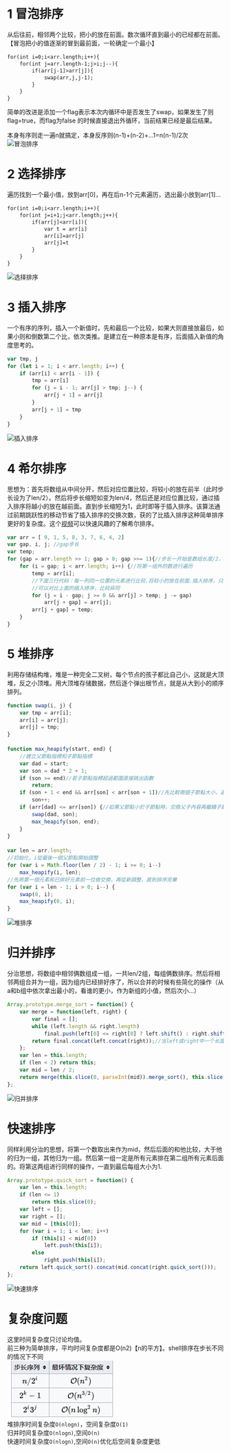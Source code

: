 # 1 冒泡排序
从后往前，相邻两个比较，把小的放在前面。数次循环直到最小的已经都在前面。【冒泡把小的值逐渐的冒到最前面，一轮确定一个最小】
```
for(int i=0;i<arr.length;i++){
    for(int j=arr.length-1;j>i;j--){
        if(arr[j-1]>arr[j]){
            swap(arr,j,j-1);
        }
    }
}
```
简单的改进是添加一个flag表示本次内循环中是否发生了swap，如果发生了则flag=true，而flag为false 的时候直接退出外循环，当前结果已经是最后结果。

本身有序则走一遍n就搞定，本身反序则(n-1)+(n-2)+...1=n(n-1)/2次  
![冒泡排序](https://upload.wikimedia.org/wikipedia/commons/3/37/Bubble_sort_animation.gif)
# 2 选择排序
遍历找到一个最小值，放到arr[0]，再在后n-1个元素遍历，选出最小放到arr[1]...
```
for(int i=0;i<arr.length;i++){
    for(int j=i+1;j<arr.length;j++){
        if(arr[j]<arr[i]){
            var t = arr[i]
            arr[i]=arr[j]
            arr[j]=t
        }
    }
}
```
![选择排序](https://upload.wikimedia.org/wikipedia/commons/b/b0/Selection_sort_animation.gif)
# 3 插入排序
一个有序的序列，插入一个新值时，先和最后一个比较，如果大则直接放最后，如果小则和倒数第二个比，依次类推。是建立在一种原本是有序，后面插入新值的角度思考的。
```javascript
var tmp, j
for (let i = 1; i < arr.length; i++) {
    if (arr[i] < arr[i - 1]) {
        tmp = arr[i]
        for (j = i - 1; arr[j] > tmp; j--) {
            arr[j + 1] = arr[j]
        }
        arr[j + 1] = tmp
    }
}
```
![插入排序](https://upload.wikimedia.org/wikipedia/commons/thumb/0/0f/Insertion-sort-example-300px.gif/220px-Insertion-sort-example-300px.gif)
# 4 希尔排序
思想为：首先将数组从中间分开，然后对应位置比较，将较小的放在前半（此时步长设为了len/2）。然后将步长缩短如变为len/4，然后还是对应位置比较，通过插入排序将越小的放在越前面。直到步长缩短为1，此时即等于插入排序。该算法通过前期跳跃性的移动节省了插入排序的交换次数，获的了比插入排序这种简单排序更好的复杂度。这个[视频](https://www.youtube.com/watch?v=CmPA7zE8mx0)可以快速风趣的了解希尔排序。
```javascript
var arr = [ 9, 1, 5, 8, 3, 7, 6, 4, 2]
var gap, i, j; //gap步长
var temp;
for (gap = arr.length >> 1; gap > 0; gap >>= 1){//步长一开始是数组长度/2，每次缩小一半
    for (i = gap; i < arr.length; i++) {//将第一组外的数进行遍历
        temp = arr[i];
        //下面三行代码：每一列同一位置的元素进行比较.将较小的放在前面.插入排序，只不过步长是gap
        //可以对比上面的插入排序，比较异同
        for (j = i - gap; j >= 0 && arr[j] > temp; j -= gap)
            arr[j + gap] = arr[j];
        arr[j + gap] = temp;
    }
}
```
# 5 堆排序
利用存储结构堆，堆是一种完全二叉树，每个节点的孩子都比自己小，这就是大顶堆，反之小顶堆。用大顶堆存储数据，然后逐个弹出根节点，就是从大到小的顺序排列。
```javascript
function swap(i, j) {
	var tmp = arr[i];
	arr[i] = arr[j];
	arr[j] = tmp;
}

function max_heapify(start, end) {
	//建立父節點指標和子節點指標
	var dad = start;
	var son = dad * 2 + 1;
	if (son >= end)//若子節點指標超過範圍直接跳出函數
		return;
	if (son + 1 < end && arr[son] < arr[son + 1])//先比較兩個子節點大小，選擇最大的
		son++;
	if (arr[dad] <= arr[son]) {//如果父節點小於子節點時，交換父子內容再繼續子節點和孫節點比較
		swap(dad, son);
		max_heapify(son, end);
	}
}

var len = arr.length;
//初始化，i從最後一個父節點開始調整
for (var i = Math.floor(len / 2) - 1; i >= 0; i--)
	max_heapify(i, len);
//先將第一個元素和已排好元素前一位做交換，再從新調整，直到排序完畢
for (var i = len - 1; i > 0; i--) {
	swap(0, i);
	max_heapify(0, i);
}
```
![堆排序](https://upload.wikimedia.org/wikipedia/commons/1/1b/Sorting_heapsort_anim.gif)
# 归并排序
分治思想，将数组中相邻俩数组成一组，一共len/2组，每组俩数排序。然后将相邻两组合并为一组，因为组内已经排好序了，所以合并的时候有些简化的操作（从a和b组中依次拿出最小的，看谁的更小，作为新组的小值，然后次小...）
```javascript
Array.prototype.merge_sort = function() {
	var merge = function(left, right) {
		var final = [];
		while (left.length && right.length)
			final.push(left[0] <= right[0] ? left.shift() : right.shift());
		return final.concat(left.concat(right));//当left或right中一个长度为0的时候，直接连接起来
	};
	var len = this.length;
	if (len < 2) return this;
	var mid = len / 2;
	return merge(this.slice(0, parseInt(mid)).merge_sort(), this.slice(parseInt(mid)).merge_sort());
};
```
![归并排序](https://upload.wikimedia.org/wikipedia/commons/c/cc/Merge-sort-example-300px.gif)
# 快速排序
同样利用分治的思想，将第一个数取出来作为mid，然后后面的和他比较，大于他的归为一组，其他归为一组。然后第一组一定是所有元素排在第二组所有元素后面的。将第这两组进行同样的操作，一直到最后每组大小为1.
```javascript
Array.prototype.quick_sort = function() {
	var len = this.length;
	if (len <= 1)
		return this.slice(0);
	var left = [];
	var right = [];
	var mid = [this[0]];
	for (var i = 1; i < len; i++)
		if (this[i] < mid[0])
			left.push(this[i]);
		else
			right.push(this[i]);
	return left.quick_sort().concat(mid.concat(right.quick_sort()));
};
```
![快速排序](https://upload.wikimedia.org/wikipedia/commons/6/6a/Sorting_quicksort_anim.gif)
# 复杂度问题
这里时间复杂度只讨论均值。  
前三种为简单排序，平均时间复杂度都是O(n2)【n的平方】。shell排序在步长不同的情况下不同  
![image](img/shell.jpg)  
堆排序时间复杂度`O(nlogn)`，空间复杂度`O(1)`  
归并时间复杂度`O(nlogn)`,空间`O(n)`  
快速时间复杂度`O(nlogn)`,空间`O(n)`优化后空间复杂度更低  


